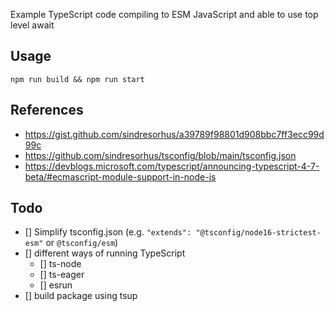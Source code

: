 Example TypeScript code compiling to ESM JavaScript and able to use top level await

## Usage

`npm run build && npm run start`

## References

- https://gist.github.com/sindresorhus/a39789f98801d908bbc7ff3ecc99d99c
- https://github.com/sindresorhus/tsconfig/blob/main/tsconfig.json
- https://devblogs.microsoft.com/typescript/announcing-typescript-4-7-beta/#ecmascript-module-support-in-node-js

## Todo

- [] Simplify tsconfig.json (e.g. `"extends": "@tsconfig/node16-strictest-esm"` or `@tsconfig/esm`)
- [] different ways of running TypeScript
  - [] ts-node
  - [] ts-eager
  - [] esrun
- [] build package using tsup
